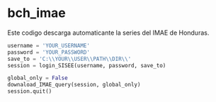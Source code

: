 # bch_imae

Este codigo descarga automaticante la series del IMAE de Honduras.

```python
username = 'YOUR_USERNAME'
password = 'YOUR_PASSWORD'
save_to = 'C:\\YOUR\\USER\\PATH\\DIR\\'
session = login_SISEE(username, password, save_to)

global_only = False
downaload_IMAE_query(session, global_only)
session.quit()
```

